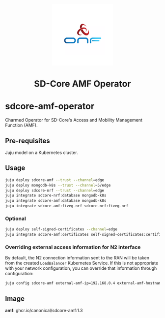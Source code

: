 <div align="center">
  <img src="./icon.svg" alt="ONF Icon" width="200" height="200">
</div>
<div align="center">
  <h1>SD-Core AMF Operator</h1>
</div>

# sdcore-amf-operator

Charmed Operator for SD-Core's Access and Mobility Management Function (AMF).


## Pre-requisites

Juju model on a Kubernetes cluster.

## Usage

```bash
juju deploy sdcore-amf --trust --channel=edge
juju deploy mongodb-k8s --trust --channel=5/edge
juju deploy sdcore-nrf --trust --channel=edge
juju integrate sdcore-nrf:database mongodb-k8s
juju integrate sdcore-amf:database mongodb-k8s
juju integrate sdcore-amf:fiveg-nrf sdcore-nrf:fiveg-nrf
```

### Optional

```bash
juju deploy self-signed-certificates --channel=edge
juju integrate sdcore-amf:certificates self-signed-certificates:certificates
```

### Overriding external access information for N2 interface

By default, the N2 connection information sent to the RAN will be taken from
the created `LoadBalancer` Kubernetes Service. If this is not appropriate with
your network configuration, you can override that information through
configuration:

```bash
juju config sdcore-amf external-amf-ip=192.168.0.4 external-amf-hostname=amf.example.com
```

## Image

**amf**: ghcr.io/canonical/sdcore-amf:1.3
